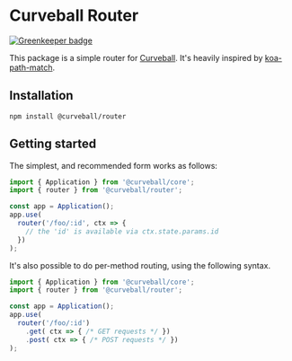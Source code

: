 Curveball Router
===============

[![Greenkeeper badge](https://badges.greenkeeper.io/curveballjs/router.svg)](https://greenkeeper.io/)

This package is a simple router for [Curveball][1]. It's heavily inspired by
[koa-path-match][2].


Installation
------------

    npm install @curveball/router


Getting started
---------------

The simplest, and recommended form works as follows:

```typescript
import { Application } from '@curveball/core';
import { router } from '@curveball/router';

const app = Application();
app.use(
  router('/foo/:id', ctx => {
    // the 'id' is available via ctx.state.params.id
  })
);
```

It's also possible to do per-method routing, using the following syntax.

```typescript
import { Application } from '@curveball/core';
import { router } from '@curveball/router';

const app = Application();
app.use(
  router('/foo/:id')
    .get( ctx => { /* GET requests */ })
    .post( ctx => { /* POST requests */ })
);
```

[1]: https://github.com/curveballjs/
[2]: https://github.com/koajs/path-match
